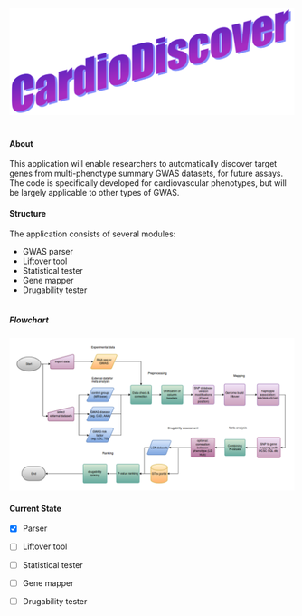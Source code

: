 ![Image of Logo](https://github.com/LucilleWerner/CardioDiscover/blob/master/Images/Logo.png)
#
#### About
 This application will enable researchers to automatically discover
 target genes from multi-phenotype summary GWAS datasets, for future
 assays. The code is specifically developed for cardiovascular
 phenotypes, but will be largely applicable to other types of GWAS.

#### Structure
The application consists of several modules:
* GWAS parser
* Liftover tool
* Statistical tester
* Gene mapper
* Drugability tester
<br><br>
##### Flowchart
![Image of Logo](https://github.com/LucilleWerner/CardioDiscover/blob/master/Images/cardio_discover_flow.png)

#### Current State

 - [X] Parser
 - [ ] Liftover tool
 - [ ] Statistical tester
 - [ ] Gene mapper
 - [ ] Drugability tester


